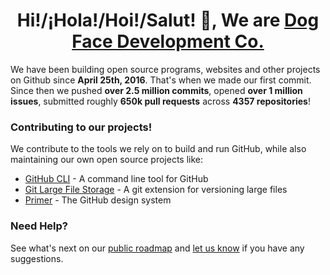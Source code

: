 <h1 align="center">Hi!/¡Hola!/Hoi!/Salut! 👋, We are <a href="https://github.com/Dog-Face-Development">Dog Face Development Co.</a></h1>

We have been building open source programs, websites and other projects on Github since **April 25th, 2016**. That's when we made our first commit. Since then we pushed **over 2.5 million commits**, opened **over 1 million issues**, submitted roughly **650k pull requests** across **4357 repositories**!

### Contributing to our projects!

We contribute to the tools we rely on to build and run GitHub, while also maintaining our own open source projects like:

- [GitHub CLI](https://github.com/cli/cli) - A command line tool for GitHub
- [Git Large File Storage](https://github.com/git-lfs/git-lfs) - A git extension for versioning large files
- [Primer](https://github.com/primer/css) - The GitHub design system

### Need Help?

See what's next on our [public roadmap](https://github.com/github/roadmap) and [let us know](https://github.com/github/feedback) if you have any suggestions.
